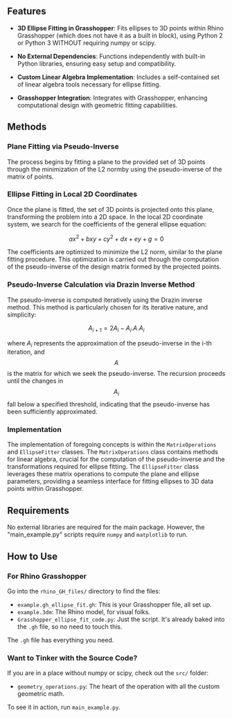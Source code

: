 
## Features

- **3D Ellipse Fitting in Grasshopper**: Fits ellipses to 3D points within Rhino Grasshopper (which does not have it as a built in block), using Python 2 or Python 3 WITHOUT requiring numpy or scipy.

- **No External Dependencies**: Functions independently with built-in Python libraries, ensuring easy setup and compatibility.

- **Custom Linear Algebra Implementation**: Includes a self-contained set of linear algebra tools necessary for ellipse fitting.

- **Grasshopper Integration**: Integrates with Grasshopper, enhancing computational design with geometric fitting capabilities.

## Methods

### Plane Fitting via Pseudo-Inverse

The process begins by fitting a plane to the provided set of 3D points through the minimization of the L2 normby using the pseudo-inverse of the matrix of points.

### Ellipse Fitting in Local 2D Coordinates

Once the plane is fitted, the set of 3D points is projected onto this plane, transforming the problem into a 2D space. In the local 2D coordinate system, we search for the coefficients of the general ellipse equation:

$$
a x^2 + b xy + c y^2 + d x + e y + g = 0
$$

The coefficients are optimized to minimize the L2 norm, similar to the plane fitting procedure. This optimization is carried out through the computation of the pseudo-inverse of the design matrix formed by the projected points.

### Pseudo-Inverse Calculation via Drazin Inverse Method

The pseudo-inverse is computed iteratively using the Drazin inverse method. This method is particularly chosen for its iterative nature, and simplicity:

$$
A_{i+1} = 2A_i - A_i.A.A_i
$$

where $A_i$ represents the approximation of the pseudo-inverse in the i-th iteration, and $$ A $$ is the matrix for which we seek the pseudo-inverse. The recursion proceeds until the changes in $$ A_i $$ fall below a specified threshold, indicating that the pseudo-inverse has been sufficiently approximated.

### Implementation

The implementation of foregoing concepts is within the `MatrixOperations` and `EllipseFitter` classes. The `MatrixOperations` class contains methods for linear algebra, crucial for the computation of the pseudo-inverse and the transformations required for ellipse fitting. The `EllipseFitter` class leverages these matrix operations to compute the plane and ellipse parameters, providing a seamless interface for fitting ellipses to 3D data points within Grasshopper.

## Requirements

No external libraries are required for the main package. However, the "main_example.py" scripts require `numpy` and `matplotlib` to run.

## How to Use

### For Rhino Grasshopper 
Go into the `rhino_GH_files/` directory to find the files:
- `example.gh_ellipse_fit.gh`: This is your Grasshopper file, all set up.
- `example.3dm`: The Rhino model, for visual folks.
- `Grasshopper_ellipse_fit_code.py`: Just the script. It's already baked into the `.gh` file, so no need to touch this.

The `.gh` file has everything you need.

### Want to Tinker with the Source Code?
If you are in a place without numpy or scipy, check out the `src/` folder:
- `geometry_operations.py`: The heart of the operation with all the custom geometric math.

To see it in action, run `main_example.py`.
